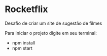 # Rocketflix

Desafio de criar um site de sugestão de filmes

Para iniciar o projeto digite em seu terminal:
  - npm install
  - npm start